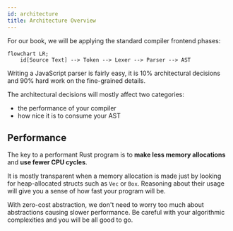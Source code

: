 ```yaml
---
id: architecture
title: Architecture Overview
---
```


For our book, we will be applying the standard compiler frontend phases:

```mermaid
flowchart LR;
    id[Source Text] --> Token --> Lexer --> Parser --> AST
```

Writing a JavaScript parser is fairly easy,
it is 10% architectural decisions and 90% hard work on the fine-grained details.

The architectural decisions will mostly affect two categories:

- the performance of your compiler
- how nice it is to consume your AST

## Performance

The key to a performant Rust program is to **make less memory allocations** and **use fewer CPU cycles**.

It is mostly transparent when a memory allocation is made just by looking for heap-allocated structs such as `Vec` or `Box`.
Reasoning about their usage will give you a sense of how fast your program will be.

With zero-cost abstraction, we don't need to worry too much about abstractions causing slower performance.
Be careful with your algorithmic complexities and you will be all good to go.
